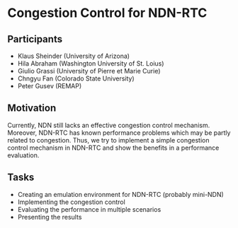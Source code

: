 # Congestion Control for NDN-RTC
## Participants
- Klaus Sheinder (University of Arizona)
- Hila Abraham (Washington University of St. Loius)
- Giulio Grassi (University of Pierre et Marie Curie)
- Chngyu Fan (Colorado State University)
- Peter Gusev (REMAP)

## Motivation
Currently, NDN still lacks an effective congestion control mechanism. Moreover, NDN-RTC has known performance problems which may be partly related to congestion. Thus, we try to implement a simple congestion control mechanism in NDN-RTC and show the benefits in a performance evaluation.

## Tasks
- Creating an emulation environment for NDN-RTC (probably mini-NDN)
- Implementing the congestion control
- Evaluating the performance in multiple scenarios
- Presenting the results

